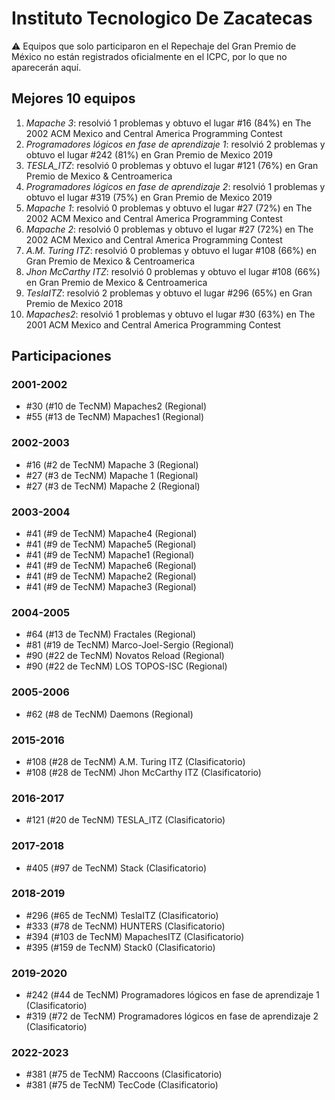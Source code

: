 # Instituto Tecnologico De Zacatecas

:warning: Equipos que solo participaron en el Repechaje del Gran Premio de México no están registrados oficialmente en el ICPC, por lo que no aparecerán aquí.

## Mejores 10 equipos

1. _Mapache 3_: resolvió 1 problemas y obtuvo el lugar #16 (84%) en The 2002 ACM Mexico and Central America Programming Contest
1. _Programadores lógicos en fase de aprendizaje 1_: resolvió 2 problemas y obtuvo el lugar #242 (81%) en Gran Premio de Mexico 2019
1. _TESLA_ITZ_: resolvió 0 problemas y obtuvo el lugar #121 (76%) en Gran Premio de Mexico & Centroamerica
1. _Programadores lógicos en fase de aprendizaje 2_: resolvió 1 problemas y obtuvo el lugar #319 (75%) en Gran Premio de Mexico 2019
1. _Mapache 1_: resolvió 0 problemas y obtuvo el lugar #27 (72%) en The 2002 ACM Mexico and Central America Programming Contest
1. _Mapache 2_: resolvió 0 problemas y obtuvo el lugar #27 (72%) en The 2002 ACM Mexico and Central America Programming Contest
1. _A.M. Turing ITZ_: resolvió 0 problemas y obtuvo el lugar #108 (66%) en Gran Premio de Mexico & Centroamerica
1. _Jhon McCarthy ITZ_: resolvió 0 problemas y obtuvo el lugar #108 (66%) en Gran Premio de Mexico & Centroamerica
1. _TeslaITZ_: resolvió 2 problemas y obtuvo el lugar #296 (65%) en Gran Premio de Mexico 2018
1. _Mapaches2_: resolvió 1 problemas y obtuvo el lugar #30 (63%) en The 2001 ACM Mexico and Central America Programming Contest

## Participaciones

### 2001-2002

- #30 (#10 de TecNM) Mapaches2 (Regional)
- #55 (#13 de TecNM) Mapaches1 (Regional)

### 2002-2003

- #16 (#2 de TecNM) Mapache 3 (Regional)
- #27 (#3 de TecNM) Mapache 1 (Regional)
- #27 (#3 de TecNM) Mapache 2 (Regional)

### 2003-2004

- #41 (#9 de TecNM) Mapache4 (Regional)
- #41 (#9 de TecNM) Mapache5 (Regional)
- #41 (#9 de TecNM) Mapache1 (Regional)
- #41 (#9 de TecNM) Mapache6 (Regional)
- #41 (#9 de TecNM) Mapache2 (Regional)
- #41 (#9 de TecNM) Mapache3 (Regional)

### 2004-2005

- #64 (#13 de TecNM) Fractales (Regional)
- #81 (#19 de TecNM) Marco-Joel-Sergio (Regional)
- #90 (#22 de TecNM) Novatos Reload (Regional)
- #90 (#22 de TecNM) LOS TOPOS-ISC (Regional)

### 2005-2006

- #62 (#8 de TecNM) Daemons (Regional)

### 2015-2016

- #108 (#28 de TecNM) A.M. Turing ITZ (Clasificatorio)
- #108 (#28 de TecNM) Jhon McCarthy ITZ (Clasificatorio)

### 2016-2017

- #121 (#20 de TecNM) TESLA_ITZ (Clasificatorio)

### 2017-2018

- #405 (#97 de TecNM) Stack (Clasificatorio)

### 2018-2019

- #296 (#65 de TecNM) TeslaITZ (Clasificatorio)
- #333 (#78 de TecNM) HUNTERS (Clasificatorio)
- #394 (#103 de TecNM) MapachesITZ (Clasificatorio)
- #395 (#159 de TecNM) Stack0 (Clasificatorio)

### 2019-2020

- #242 (#44 de TecNM) Programadores lógicos en fase de aprendizaje 1 (Clasificatorio)
- #319 (#72 de TecNM) Programadores lógicos en fase de aprendizaje 2 (Clasificatorio)

### 2022-2023

- #381 (#75 de TecNM) Raccoons (Clasificatorio)
- #381 (#75 de TecNM) TecCode (Clasificatorio)



